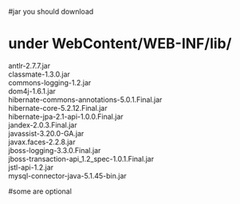 #jar you should download 
# under WebContent/WEB-INF/lib/
antlr-2.7.7.jar<br />
classmate-1.3.0.jar<br />
commons-logging-1.2.jar<br />
dom4j-1.6.1.jar<br />
hibernate-commons-annotations-5.0.1.Final.jar<br />
hibernate-core-5.2.12.Final.jar<br />
hibernate-jpa-2.1-api-1.0.0.Final.jar<br />
jandex-2.0.3.Final.jar<br />
javassist-3.20.0-GA.jar<br />
javax.faces-2.2.8.jar<br />
jboss-logging-3.3.0.Final.jar<br />
jboss-transaction-api_1.2_spec-1.0.1.Final.jar<br />
jstl-api-1.2.jar<br />
mysql-connector-java-5.1.45-bin.jar<br />


#some are optional